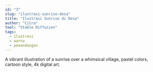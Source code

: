 ```yaml
---
id: "3"
slug: "ilustrasi-sunrise-desa"
title: "Ilustrasi Sunrise di Desa"
author: "Citra"
tool: "Stable Diffusion"
tags:
  - ilustrasi
  - warna
  - pemandangan
---
```


A vibrant illustration of a sunrise over a whimsical village, pastel colors, cartoon style, 4k digital art.
